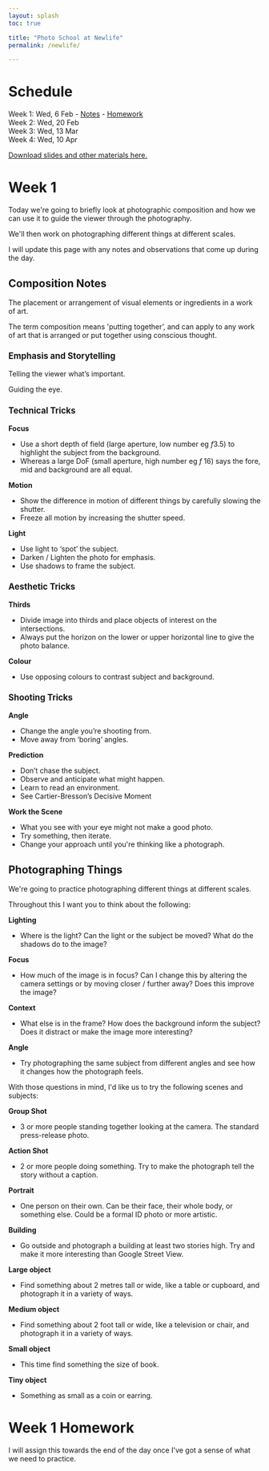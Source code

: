 ```yaml
---
layout: splash
toc: true

title: "Photo School at Newlife"
permalink: /newlife/

---
```


<style>h3{ font-size: 1.2em;} h2{font-size: 1.5em;}</style>

# Schedule

Week 1: Wed, 6 Feb - [Notes](#week-1) - [Homework](#week-1-homework)  
Week 2: Wed, 20 Feb    
Week 3: Wed, 13 Mar    
Week 4: Wed, 10 Apr    

[Download slides and other materials here.](https://www.dropbox.com/sh/88ts51jix1pkd02/AAB1U2nnIcWRz9Nqb_uJOPWxa?dl=0)

# Week 1

Today we're going to briefly look at photographic composition and how we can use it to guide the viewer through the photography. 

We'll then work on photographing different things at different scales. 

I will update this page with any notes and observations that come up during the day. 

## Composition Notes

The placement or arrangement of visual elements or ingredients in a work of art.

The term composition means 'putting together’, and can apply to any work of art that is arranged or put together using conscious thought.

### Emphasis and Storytelling

Telling the viewer what’s important. 

Guiding the eye.

### Technical Tricks

**Focus**

* Use a short depth of field (large aperture, low number eg *f*3.5) to highlight the subject from the background. 
* Whereas a large DoF (small aperture, high number eg *f* 16) says the fore, mid and background are all equal. 

**Motion**

* Show the difference in motion of different things by carefully slowing the shutter. 
* Freeze all motion by increasing the shutter speed. 

**Light**

* Use light to ‘spot’ the subject.
* Darken / Lighten the photo for emphasis.
* Use shadows to frame the subject.

### Aesthetic Tricks

**Thirds**

- Divide image into thirds and place objects of interest on the intersections.
- Always put the horizon on the lower or upper horizontal line to give the photo balance. 

**Colour**

- Use opposing colours to contrast subject and background.

### Shooting Tricks

**Angle**

* Change the angle you’re shooting from. 
* Move away from ‘boring’ angles.

**Prediction**

* Don’t chase the subject. 
* Observe and anticipate what might happen.
* Learn to read an environment.
* See Cartier-Bresson’s Decisive Moment

**Work the Scene**

* What you see with your eye might not make a good photo. 
* Try something, then iterate. 
* Change your approach until you're thinking like a photograph.

## Photographing Things

We're going to practice photographing different things at different scales. 

Throughout this I want you to think about the following:

**Lighting**

- Where is the light? Can the light or the subject be moved? What do the shadows do to the image? 

**Focus** 

- How much of the image is in focus? Can I change this by altering the camera settings or by moving closer / further away? Does this improve the image? 

**Context**

- What else is in the frame? How does the background inform the subject? Does it distract or make the image more interesting? 

**Angle** 

- Try photographing the same subject from different angles and see how it changes how the photograph feels. 

With those questions in mind, I'd like us to try the following scenes and subjects:

**Group Shot**

- 3 or more people standing together looking at the camera. The standard press-release photo. 

**Action Shot**

- 2 or more people doing something. Try to make the photograph tell the story without a caption. 

**Portrait**

- One person on their own. Can be their face, their whole body, or something else. Could be a formal ID photo or more artistic. 

**Building**

- Go outside and photograph a building at least two stories high. Try and make it more interesting than Google Street View.

**Large object**

- Find something about 2 metres tall or wide, like a table or cupboard, and photograph it in a variety of ways. 

**Medium object**

- Find something about 2 foot tall or wide, like a television or chair, and photograph it in a variety of ways.

**Small object**

- This time find something the size of book. 

**Tiny object**

- Something as small as a coin or earring. 

# Week 1 Homework

I will assign this towards the end of the day once I've got a sense of what we need to practice. 


 



